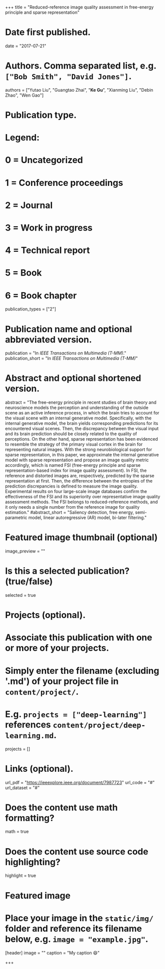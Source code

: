 +++
title = "Reduced-reference image quality assessment in free-energy principle and sparse representation"

# Date first published.
date = "2017-07-21"

# Authors. Comma separated list, e.g. `["Bob Smith", "David Jones"]`.
authors = ["Yutao Liu", "Guangtao Zhai", "**Ke Gu**", "Xianming Liu", "Debin Zhao", "Wen Gao"]
# Publication type.
# Legend:
# 0 = Uncategorized
# 1 = Conference proceedings
# 2 = Journal
# 3 = Work in progress
# 4 = Technical report
# 5 = Book
# 6 = Book chapter
publication_types = ["2"]

# Publication name and optional abbreviated version.
publication = "In *IEEE Transactions on Multimedia (T-MM)*."
publication_short = "In *IEEE Transactions on Multimedia (T-MM)*"

# Abstract and optional shortened version.
abstract = "The free-energy principle in recent studies of brain theory and neuroscience models the perception and understanding of the outside scene as an active inference process, in which the brain tries to account for the visual scene with an internal generative model. Specifically, with the internal generative model, the brain yields corresponding predictions for its encountered visual scenes. Then, the discrepancy between the visual input and its brain prediction should be closely related to the quality of perceptions. On the other hand, sparse representation has been evidenced to resemble the strategy of the primary visual cortex in the brain for representing natural images. With the strong neurobiological support for sparse representation, in this paper, we approximate the internal generative model with sparse representation and propose an image quality metric accordingly, which is named FSI (free-energy principle and sparse representation-based index for image quality assessment). In FSI, the reference and distorted images are, respectively, predicted by the sparse representation at first. Then, the difference between the entropies of the prediction discrepancies is defined to measure the image quality. Experimental results on four large-scale image databases confirm the effectiveness of the FSI and its superiority over representative image quality assessment methods. The FSI belongs to reduced-reference methods, and it only needs a single number from the reference image for quality estimation."
#abstract_short = "Saliency detection, free energy, semi-parametric model, linear autoregressive (AR) model, bi-later filtering."

# Featured image thumbnail (optional)
image_preview = ""

# Is this a selected publication? (true/false)
selected = true

# Projects (optional).
#   Associate this publication with one or more of your projects.
#   Simply enter the filename (excluding '.md') of your project file in `content/project/`.
#   E.g. `projects = ["deep-learning"]` references `content/project/deep-learning.md`.
projects = []

# Links (optional).
url_pdf = "https://ieeexplore.ieee.org/document/7987723"
url_code = "#"
url_dataset = "#"




# Does the content use math formatting?
math = true

# Does the content use source code highlighting?
highlight = true

# Featured image
# Place your image in the `static/img/` folder and reference its filename below, e.g. `image = "example.jpg"`.
[header]
image = ""
caption = "My caption 😄"

+++
